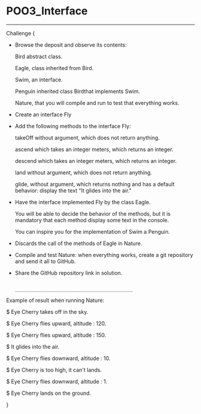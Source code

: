 # POO3_Interface
_______________________________________________________________________________________________________________________________

Challenge {

* Browse the deposit and observe its contents:

    Bird abstract class.
    
    Eagle, class inherited from Bird.
    
    Swim, an interface.
    
    Penguin inherited class Birdthat implements Swim.
    
    Nature, that you will compile and run to test that everything works.
    
* Create an interface Fly

* Add the following methods to the interface Fly:

    takeOff without argument, which does not return anything.
    
    ascend which takes an integer meters, which returns an integer.
    
    descend which takes an integer meters, which returns an integer.
    
    land without argument, which does not return anything.
    
    glide, without argument, which returns nothing and has a default behavior: display the text "It glides into the air."
    
* Have the interface implemented Fly by the class Eagle.

    You will be able to decide the behavior of the methods, but it is mandatory that each method display some text in the         console.
    
    You can inspire you for the implementation of Swim a Penguin.
    
* Discards the call of the methods of Eagle in Nature.

* Compile and test Nature: when everything works, create a git repository and send it all to GitHub.

* Share the GitHub repository link in solution.

                                        ____________________________________________  
                                        
Example of result when running Nature:

$ Eye Cherry takes off in the sky.

$ Eye Cherry flies upward, altitude : 120.

$ Eye Cherry flies upward, altitude : 150.

$ It glides into the air.

$ Eye Cherry flies downward, altitude : 10.

$ Eye Cherry is too high, it can't lands.

$ Eye Cherry flies downward, altitude : 1.

$ Eye Cherry lands on the ground.

}
